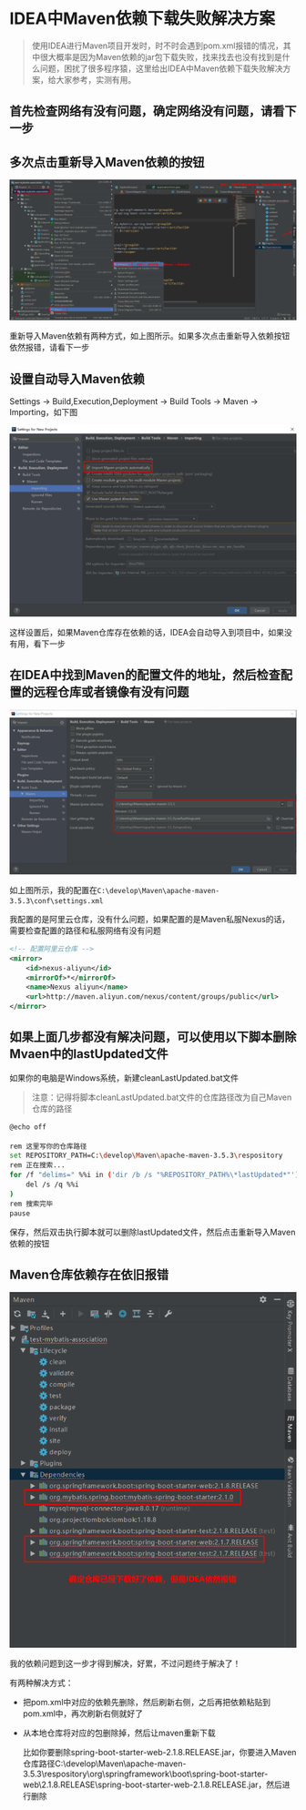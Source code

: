# IDEA中Maven依赖下载失败解决方案

> 使用IDEA进行Maven项目开发时，时不时会遇到pom.xml报错的情况，其中很大概率是因为Maven依赖的jar包下载失败，找来找去也没有找到是什么问题，困扰了很多程序猿，这里给出IDEA中Maven依赖下载失败解决方案，给大家参考，实测有用。



## 首先检查网络有没有问题，确定网络没有问题，请看下一步



## 多次点击重新导入Maven依赖的按钮

![重新导入Maven依赖](https://raw.githubusercontent.com/JourWon/image/master/IDEA中Maven依赖下载失败解决方案/重新导入Maven依赖.png)

重新导入Maven依赖有两种方式，如上图所示。如果多次点击重新导入依赖按钮依然报错，请看下一步



## 设置自动导入Maven依赖

Settings -> Build,Execution,Deployment -> Build Tools -> Maven -> Importing，如下图

![自动导入Maven工程](https://raw.githubusercontent.com/JourWon/image/master/IDEA中Maven依赖下载失败解决方案/自动导入Maven工程.png)

这样设置后，如果Maven仓库存在依赖的话，IDEA会自动导入到项目中，如果没有用，看下一步



## 在IDEA中找到Maven的配置文件的地址，然后检查配置的远程仓库或者镜像有没有问题

![Maven配置.png](https://raw.githubusercontent.com/JourWon/image/master/IDEA中Maven依赖下载失败解决方案/Maven配置.png)

如上图所示，我的配置在`C:\develop\Maven\apache-maven-3.5.3\conf\settings.xml`

我配置的是阿里云仓库，没有什么问题，如果配置的是Maven私服Nexus的话，需要检查配置的路径和私服网络有没有问题

```xml
<!-- 配置阿里云仓库 -->
<mirror>
    <id>nexus-aliyun</id>
    <mirrorOf>*</mirrorOf>
    <name>Nexus aliyun</name>
    <url>http://maven.aliyun.com/nexus/content/groups/public</url>
</mirror>
```



## 如果上面几步都没有解决问题，可以使用以下脚本删除Mvaen中的lastUpdated文件

如果你的电脑是Windows系统，新建cleanLastUpdated.bat文件

> 注意：记得将脚本cleanLastUpdated.bat文件的仓库路径改为自己Maven仓库的路径

```bash
@echo off
  
rem 这里写你的仓库路径
set REPOSITORY_PATH=C:\develop\Maven\apache-maven-3.5.3\respository
rem 正在搜索...
for /f "delims=" %%i in ('dir /b /s "%REPOSITORY_PATH%\*lastUpdated*"') do (
    del /s /q %%i
)
rem 搜索完毕
pause
```

保存，然后双击执行脚本就可以删除lastUpdated文件，然后点击重新导入Maven依赖的按钮



## Maven仓库依赖存在依旧报错

![Maven仓库依赖存在依旧报错](https://raw.githubusercontent.com/JourWon/image/master/IDEA中Maven依赖下载失败解决方案/Maven仓库依赖存在依旧报错.png)

我的依赖问题到这一步才得到解决，好累，不过问题终于解决了！

有两种解决方式：

- 把pom.xml中对应的依赖先删除，然后刷新右侧，之后再把依赖粘贴到pom.xml中，再次刷新右侧就好了

- 从本地仓库将对应的包删除掉，然后让maven重新下载

  比如你要删除spring-boot-starter-web-2.1.8.RELEASE.jar，你要进入Maven仓库路径C:\develop\Maven\apache-maven-3.5.3\respository\org\springframework\boot\spring-boot-starter-web\2.1.8.RELEASE\spring-boot-starter-web-2.1.8.RELEASE.jar，然后进行删除